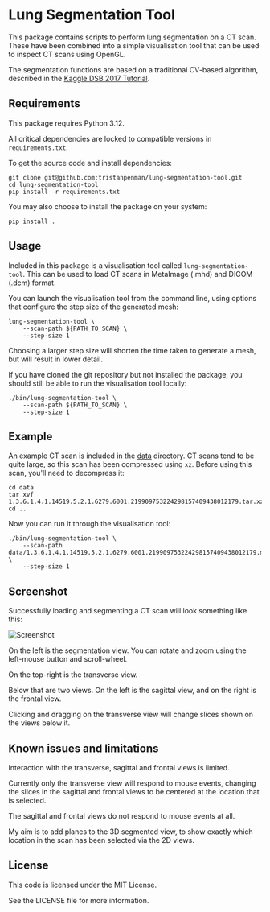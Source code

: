# Lung Segmentation Tool

This package contains scripts to perform lung segmentation on a CT scan. These have been combined into a simple visualisation tool that can be used to inspect CT scans using OpenGL.

The segmentation functions are based on a traditional CV-based algorithm, described in the [Kaggle DSB 2017 Tutorial](https://www.kaggle.com/c/data-science-bowl-2017#tutorial).

## Requirements

This package requires Python 3.12.

All critical dependencies are locked to compatible versions in `requirements.txt`.

To get the source code and install dependencies:

    git clone git@github.com:tristanpenman/lung-segmentation-tool.git
    cd lung-segmentation-tool
    pip install -r requirements.txt

You may also choose to install the package on your system:

    pip install .

## Usage

Included in this package is a visualisation tool called `lung-segmentation-tool`. This can be used to load CT scans in MetaImage (.mhd) and DICOM (.dcm) format.

You can launch the visualisation tool from the command line, using options that configure the step size of the generated mesh:

    lung-segmentation-tool \
        --scan-path ${PATH_TO_SCAN} \
        --step-size 1

Choosing a larger step size will shorten the time taken to generate a mesh, but will result in lower detail.

If you have cloned the git repository but not installed the package, you should still be able to run the visualisation tool locally:

    ./bin/lung-segmentation-tool \
        --scan-path ${PATH_TO_SCAN} \
        --step-size 1

## Example

An example CT scan is included in the [data](./data) directory. CT scans tend to be quite large, so this scan has been compressed using `xz`. Before using this scan, you'll need to decompress it:

    cd data
    tar xvf 1.3.6.1.4.1.14519.5.2.1.6279.6001.219909753224298157409438012179.tar.xz
    cd ..

Now you can run it through the visualisation tool:

    ./bin/lung-segmentation-tool \
        --scan-path data/1.3.6.1.4.1.14519.5.2.1.6279.6001.219909753224298157409438012179.mhd \
        --step-size 1

## Screenshot

Successfully loading and segmenting a CT scan will look something like this:

![Screenshot](screenshot.png)

On the left is the segmentation view. You can rotate and zoom using the left-mouse button and scroll-wheel.

On the top-right is the transverse view.

Below that are two views. On the left is the sagittal view, and on the right is the frontal view.

Clicking and dragging on the transverse view will change slices shown on the views below it.

## Known issues and limitations

Interaction with the transverse, sagittal and frontal views is limited.

Currently only the transverse view will respond to mouse events, changing the slices in the sagittal and frontal views to be centered at the location that is selected.

The sagittal and frontal views do not respond to mouse events at all.

My aim is to add planes to the 3D segmented view, to show exactly which location in the scan has been selected via the 2D views.

## License

This code is licensed under the MIT License.

See the LICENSE file for more information.
